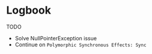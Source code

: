 # Logbook

TODO
- Solve NullPointerException issue
- Continue on `Polymorphic Synchronous Effects: Sync`